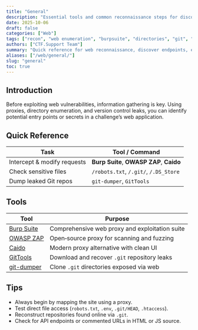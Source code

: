 ```yaml
---
title: "General"
description: "Essential tools and common reconnaissance steps for discovering web vulnerabilities in CTF challenges."
date: 2025-10-06
draft: false
categories: ["Web"]
tags: ["recon", "web enumeration", "burpsuite", "directories", "git", "ctf"]
authors: ["CTF.Support Team"]
summary: "Quick reference for web reconnaissance, discover endpoints, exposed files, and hidden repositories using proxies and scanners."
aliases: ["/web/general/"]
slug: "general"
toc: true
---
```


## Introduction

Before exploiting web vulnerabilities, information gathering is key.
Using proxies, directory enumeration, and version control leaks, you can identify potential entry points or secrets in a challenge’s web application.

## Quick Reference

| Task                        | Tool / Command                           |
|-----------------------------|------------------------------------------|
| Intercept & modify requests | **Burp Suite**, **OWASP ZAP**, **Caido** |
| Check sensitive files       | `/robots.txt`, `/.git/`, `/.DS_Store`    |
| Dump leaked Git repos       | `git-dumper`, `GitTools`                 |

## Tools

| Tool                                                  | Purpose                                        |
|-------------------------------------------------------|------------------------------------------------|
| [Burp Suite](https://portswigger.net/burp)            | Comprehensive web proxy and exploitation suite |
| [OWASP ZAP](https://www.zaproxy.org/)                 | Open‑source proxy for scanning and fuzzing     |
| [Caido](https://www.caido.io/)                        | Modern proxy alternative with clean UI         |
| [GitTools](https://github.com/internetwache/GitTools) | Download and recover `.git` repository leaks   |
| [git-dumper](https://github.com/arthaud/git-dumper)   | Clone `.git` directories exposed via web       |

## Tips

- Always begin by mapping the site using a proxy.
- Test direct file access (`robots.txt`, `.env`, `.git/HEAD`, `.htaccess`).
- Reconstruct repositories found online via `.git`.
- Check for API endpoints or commented URLs in HTML or JS source.
